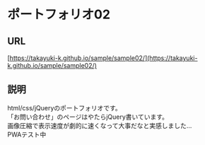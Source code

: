 # ポートフォリオ02

## URL
[https://takayuki-k.github.io/sample/sample02/](https://takayuki-k.github.io/sample/sample02/)

## 説明
html/css/jQueryのポートフォリオです。  
「お問い合わせ」のページはやたらjQuery書いています。  
画像圧縮で表示速度が劇的に速くなって大事だなと実感しました…  
PWAテスト中  